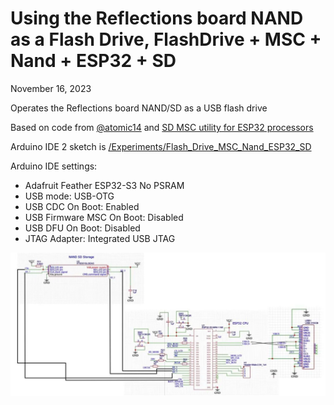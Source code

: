 # Using the Reflections board NAND as a Flash Drive, FlashDrive + MSC + Nand + ESP32 + SD

November 16, 2023

Operates the Reflections board NAND/SD as a USB flash drive

Based on code from [@atomic14](https://www.youtube.com/@atomic14) and [SD MSC utility for ESP32 processors](https://github.com/atomic14/esp32-sdcard-msc/tree/main) 

Arduino IDE 2 sketch is [/Experiments/Flash_Drive_MSC_Nand_ESP32_SD](https://github.com/frankcohen/ReflectionsOS/tree/main/Experiments/Flash_Drive_MSC_Nand_ESP32_SD/NANDMSC)

Arduino IDE settings:
- Adafruit Feather ESP32-S3 No PSRAM
- USB mode: USB-OTG
- USB CDC On Boot: Enabled
- USB Firmware MSC On Boot: Disabled
- USB DFU On Boot: Disabled
- JTAG Adapter: Integrated USB JTAG

![Schematic](https://github.com/frankcohen/ReflectionsOS/blob/main/Experiments/Flash_Drive_MSC_Nand_ESP32_SD/ESP32S3_NAND_USB_schematic.jpg)

